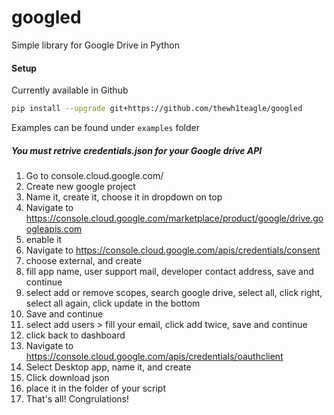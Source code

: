 # googled

Simple library for Google Drive in Python


#### Setup
Currently available in Github
```bash
pip install --upgrade git+https://github.com/thewh1teagle/googled
```

Examples can be found under `examples` folder

##### You **must** retrive credentials.json for your Google drive API
1. Go to console.cloud.google.com/
2. Create new google project
3. Name it, create it, choose it in dropdown on top
4. Navigate to https://console.cloud.google.com/marketplace/product/google/drive.googleapis.com
5. enable it
6. Navigate to https://console.cloud.google.com/apis/credentials/consent
7. choose external, and create
8. fill app name, user support mail, developer contact address, save and  continue
9. select add or remove scopes, search google drive, select all, click right, select all again, click update in the bottom
10. Save and continue
11. select add users > fill your email, click add twice, save and continue
12. click back to dashboard
13. Navigate to https://console.cloud.google.com/apis/credentials/oauthclient
14. Select Desktop app, name it, and create
15. Click download json
16. place it in the folder of your script
17. That's all! Congrulations!



